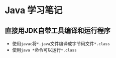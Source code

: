 # Java 学习笔记
## 直接用JDK自带工具编译和运行程序
- 使用`javac`将`*.java`文件编译成字节码文件`*.class`
- 使用`java *`命令可以运行`*.class`
